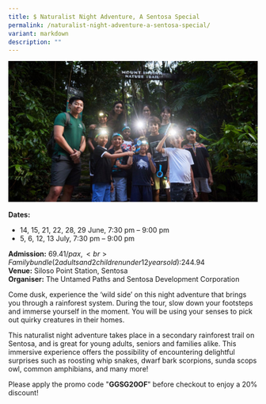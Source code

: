 ```yaml
---
title: $ Naturalist Night Adventure, A Sentosa Special
permalink: /naturalist-night-adventure-a-sentosa-special/
variant: markdown
description: ""
---
```

![Naturalist_Night_Adventure_Sentosa_Special](/images/Tours/Naturalist_Night_Adventure___A_Sentosa_Special.jpg)

**Dates:** <br> 
* 14, 15, 21, 22, 28, 29 June, 7:30 pm – 9:00 pm&nbsp;&nbsp;
* 5, 6, 12, 13 July, 7:30 pm – 9:00 pm

**Admission:** $69.41/pax, <br>Family bundle (2 adults and 2 children under 12 years old): $244.94<br> 
**Venue:** Siloso Point Station, Sentosa<br> 
**Organiser:** The Untamed Paths and Sentosa Development Corporation

Come dusk, experience the ‘wild side’ on this night adventure that brings you through a rainforest system. During the tour, slow down your footsteps and immerse yourself in the moment. You will be using your senses to pick out quirky creatures in their homes.&nbsp;&nbsp;

This naturalist night adventure takes place in a secondary rainforest trail on Sentosa, and is great for young adults, seniors and families alike. This immersive experience offers the possibility of encountering delightful surprises such as roosting whip snakes, dwarf bark scorpions, sunda scops owl, common amphibians, and many more!&nbsp;

Please apply the promo code "**GGSG20OF**" before checkout to enjoy a 20% discount!

<a class="btn-link" target="_blank" href="https://www.sentosa.com.sg/en/things-to-do/events/sentosa-naturalist-night-adventure/"> 

<img src="/images/gogreensg_website-32.png"> 

</a> 

 

<style> 

.btn-link { 

display: none; 

} 

a.btn-link[target="_blank"]:after { 

display: none; 

} 

.btn-link > img { 

width: 100%; 

} 

 

</style>